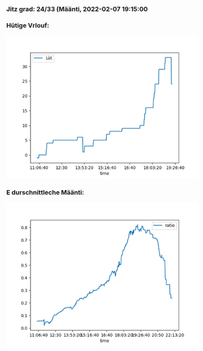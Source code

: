 ### Jitz grad: 24/33 (Määnti, 2022-02-07 19:15:00

### Hütige Vrlouf:
![Graph](Today.png)

### E durschnittleche Määnti:
![Graph](Määnti.png)